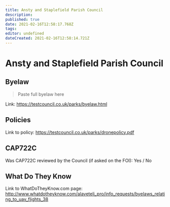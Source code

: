```yaml
---
title: Ansty and Staplefield Parish Council
description: 
published: true
date: 2021-02-16T12:58:17.768Z
tags: 
editor: undefined
dateCreated: 2021-02-16T12:58:14.721Z
---
```


# Ansty and Staplefield Parish Council


## Byelaw
> Paste full byelaw here

Link:
https://testcouncil.co.uk/parks/byelaw.html

## Policies
Link to policy:
https://testcouncil.co.uk/parks/dronepolicy.pdf

## CAP722C

Was CAP722C reviewed by the Council (if asked on the FOI): Yes / No

## What Do They Know

Link to WhatDoTheyKnow.com page:
http://www.whatdotheyknow.com/alaveteli_pro/info_requests/byelaws_relating_to_uav_flights_38

